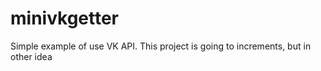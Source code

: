 # minivkgetter
Simple example of use VK API. This project is going to increments, but in other idea
